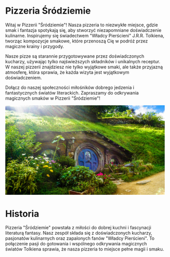 # Pizzeria Śródziemie

Witaj w Pizzerii "Śródziemie"! Nasza pizzeria to niezwykłe miejsce, gdzie smak i fantazja spotykają się, aby stworzyć niezapomniane doświadczenie kulinarne. Inspirujemy się świadectwem "Władcy Pierścieni" J.R.R. Tolkiena, tworząc kompozycje smakowe, które przenoszą Cię w podróż przez magiczne krainy i przygody.

Nasze pizze są starannie przygotowywane przez doświadczonych kucharzy, używając tylko najświeższych składników i unikalnych receptur. W naszej pizzerii znajdziesz nie tylko wyjątkowe smaki, ale także przyjazną atmosferę, która sprawia, że każda wizyta jest wyjątkowym doświadczeniem.

Dołącz do naszej społeczności miłośników dobrego jedzenia i fantastycznych światów literackich. Zapraszamy do odkrywania magicznych smaków w Pizzerii "Śródziemie"!

<img src="img/andres-iga-7XKkJVw1d8c-unsplash.jpg" width = 1000>

# Historia
Pizzeria "Śródziemie" powstała z miłości do dobrej kuchni i fascynacji literaturą fantasy. Nasz zespół składa się z doświadczonych kucharzy, pasjonatów kulinarnych oraz zapalonych fanów "Władcy Pierścieni". To połączenie pasji do gotowania i wspólnego odkrywania magicznych światów Tolkiena sprawia, że nasza pizzeria to miejsce pełne magii i smaku.
